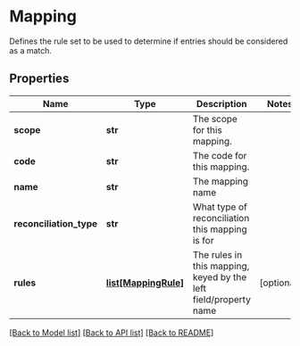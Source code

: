 # Mapping

Defines the rule set to be used to determine if entries should be considered as a match.

## Properties
Name | Type | Description | Notes
------------ | ------------- | ------------- | -------------
**scope** | **str** | The scope for this mapping. | 
**code** | **str** | The code for this mapping. | 
**name** | **str** | The mapping name | 
**reconciliation_type** | **str** | What type of reconciliation this mapping is for | 
**rules** | [**list[MappingRule]**](MappingRule.md) | The rules in this mapping, keyed by the left field/property name | [optional] 

[[Back to Model list]](../README.md#documentation-for-models) [[Back to API list]](../README.md#documentation-for-api-endpoints) [[Back to README]](../README.md)


